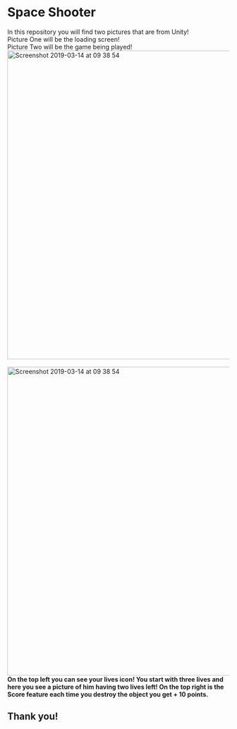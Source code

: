 <h1>Space Shooter </h1>

In this repository you will find two pictures that are from Unity!
<br>
Picture One will be the loading screen!
<br>
Picture Two will be the game being played!
<br>
<img width="700" alt="Screenshot 2019-03-14 at 09 38 54" src = "https://user-images.githubusercontent.com/71661306/170622268-a74d3bef-4d09-4cfc-abaa-a1e6962805af.png">
<br>
<br>
<img width="700" alt="Screenshot 2019-03-14 at 09 38 54" src = "https://user-images.githubusercontent.com/71661306/170622488-00b6bbfe-cf20-47d3-9a2d-e94580b31998.jpg">
<b>On the top left you can see your lives icon!
You start with three lives and here you see a picture of him having two lives left!
On the top right is the Score feature each time you destroy the object you get + 10 points.
</b>

<h2>Thank you!
  



